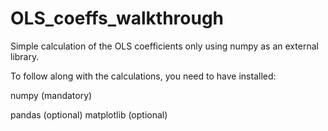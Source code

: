 # OLS_coeffs_walkthrough
Simple calculation of the OLS coefficients only using numpy as an external library.

To follow along with the calculations, you need to have installed:

numpy (mandatory)

pandas (optional)
matplotlib (optional)